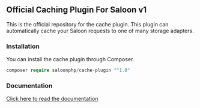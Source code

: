 ## Official Caching Plugin For Saloon v1
This is the official repository for the cache plugin. This plugin can automatically cache your Saloon
requests to one of many storage adapters.

### Installation
You can install the cache plugin through Composer.

```php
composer require saloonphp/cache-plugin "^1.0"
```

### Documentation

[Click here to read the documentation](https://docs.saloon.dev/next-steps/caching)
